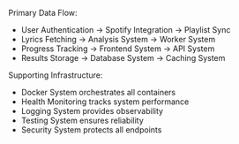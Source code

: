 Primary Data Flow:
- User Authentication → Spotify Integration → Playlist Sync
- Lyrics Fetching → Analysis System → Worker System
- Progress Tracking → Frontend System → API System
- Results Storage → Database System → Caching System

Supporting Infrastructure:
- Docker System orchestrates all containers
- Health Monitoring tracks system performance
- Logging System provides observability
- Testing System ensures reliability
- Security System protects all endpoints
